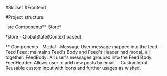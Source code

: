 #Skillset
#Frontend 

#Project structure:


-src
    Components**
    Store*
    


*store
      - GlobalState(Context based)

** Components
      - Modal
      - Message
               User message mapped into the feed.
      - Feed
               Feed: maintains Feed's Body and Feed's Header nad modal, all together.
               FeedBody: All user's messages grouped into the Feed Body.
               FeedHeader: Allows user to add new posts by email.
      - CustomInput
                   Reusable custom input with icons and further usages as wished.

      
